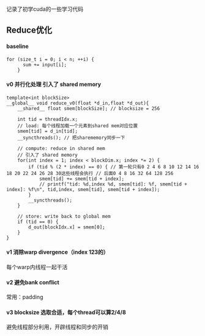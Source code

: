 记录了初学cuda的一些学习代码

## Reduce优化
#### baseline
```
for (size_t i = 0; i < n; ++i) {
      sum += input[i];
    }
```
#### v0  并行化处理 引入了 shared memory
```
template<int blockSize>
__global__ void reduce_v0(float *d_in,float *d_out){
    __shared__ float smem[blockSize]; // blocksize = 256

    int tid = threadIdx.x;
    // load: 每个线程加载一个元素到shared mem对应位置
    smem[tid] = d_in[tid];
    __syncthreads(); // 把sharememory同步一下

    // compute: reduce in shared mem
    // 引入了 shared memory
    for(int index = 1; index < blockDim.x; index *= 2) {
        if (tid % (2 * index) == 0) { // 第一轮只有0 2 4 6 8 10 12 14 16 18 20 22 24 26 28 30这些线程会执行 // 后面0 4 8 16 32 64 128 256
            smem[tid] += smem[tid + index];
            // printf("tid: %d,index %d, smem[tid]: %f, smem[tid + index]: %f\n", tid,index, smem[tid], smem[tid + index]);
        }
        __syncthreads();
    }

    // store: write back to global mem
    if (tid == 0) {
        d_out[blockIdx.x] = smem[0];
    }
}
```
#### v1 消除warp divergence（index 123的） 
每个warp内线程一起干活

#### v2 避免bank conflict 
常用：padding
#### v3 blocksize 选取合适，每个thread可以算2/4/8 
避免线程部分利用，开辟线程和同步的开销